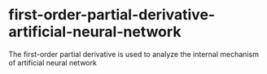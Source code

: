 # first-order-partial-derivative-artificial-neural-network
The first-order partial derivative is used to analyze the internal mechanism of artificial neural network
